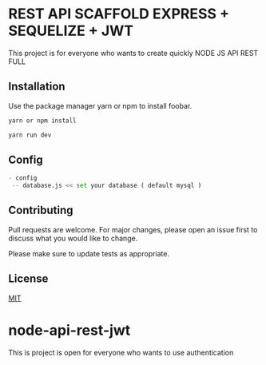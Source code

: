 # REST API SCAFFOLD EXPRESS + SEQUELIZE + JWT

This project is for everyone who wants to create quickly NODE JS API REST FULL

## Installation

Use the package manager yarn or npm to install foobar.

```bash
yarn or npm install
```
```bash
yarn run dev
```
## Config

```python
- config
 -- database.js << set your database ( default mysql )
```

## Contributing
Pull requests are welcome. For major changes, please open an issue first to discuss what you would like to change.

Please make sure to update tests as appropriate.

## License
[MIT](https://choosealicense.com/licenses/mit/)

# node-api-rest-jwt
This is project is open for everyone who wants to use authentication
